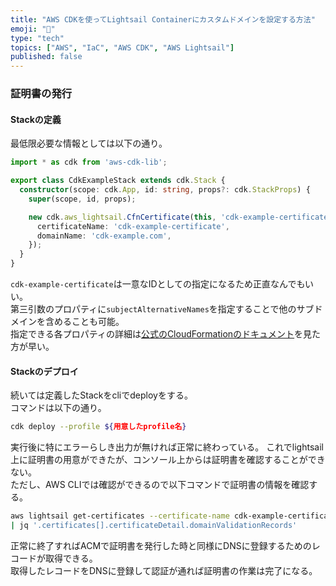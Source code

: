 ```yaml
---
title: "AWS CDKを使ってLightsail Containerにカスタムドメインを設定する方法"
emoji: "🔖"
type: "tech"
topics: ["AWS", "IaC", "AWS CDK", "AWS Lightsail"]
published: false
---
```


### 証明書の発行
#### Stackの定義
最低限必要な情報としては以下の通り。
```typescript
import * as cdk from 'aws-cdk-lib';

export class CdkExampleStack extends cdk.Stack {
  constructor(scope: cdk.App, id: string, props?: cdk.StackProps) {
    super(scope, id, props);

    new cdk.aws_lightsail.CfnCertificate(this, 'cdk-example-certificate', {
      certificateName: 'cdk-example-certificate',
      domainName: 'cdk-example.com',
    });
  }
}
```
`cdk-example-certificate`は一意なIDとしての指定になるため正直なんでもいい。  
第三引数のプロパティに`subjectAlternativeNames`を指定することで他のサブドメインを含めることも可能。  
指定できる各プロパティの詳細は[公式のCloudFormationのドキュメント](https://docs.aws.amazon.com/AWSCloudFormation/latest/UserGuide/aws-resource-lightsail-certificate.html)を見た方が早い。

#### Stackのデプロイ
続いては定義したStackをcliでdeployをする。  
コマンドは以下の通り。
```bash
cdk deploy --profile ${用意したprofile名}
```
実行後に特にエラーらしき出力が無ければ正常に終わっている。
これでlightsail上に証明書の用意ができたが、コンソール上からは証明書を確認することができない。  
ただし、AWS CLIでは確認ができるので以下コマンドで証明書の情報を確認する。
```bash
aws lightsail get-certificates --certificate-name cdk-example-certificate --profile ${用意したprofile名} --region us-east-1 \
| jq '.certificates[].certificateDetail.domainValidationRecords'
```
正常に終了すればACMで証明書を発行した時と同様にDNSに登録するためのレコードが取得できる。  
取得したレコードをDNSに登録して認証が通れば証明書の作業は完了になる。
